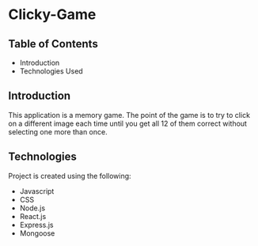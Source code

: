 # Clicky-Game

## Table of Contents
* Introduction
* Technologies Used

## Introduction
This application is a memory game. The point of the game is to try to click on a different image each time until you get all 12 of them correct without selecting one more than once. 


## Technologies
Project is created using the following:
* Javascript
* CSS
* Node.js
* React.js
* Express.js
* Mongoose
